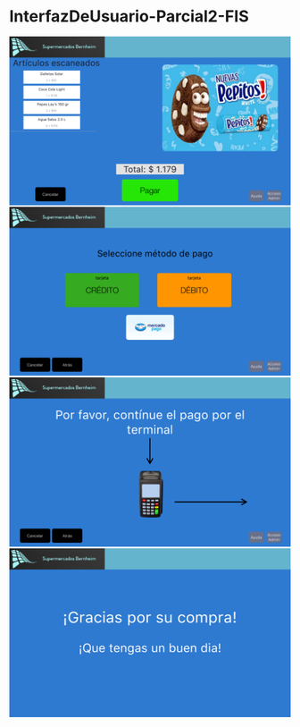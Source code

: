 # InterfazDeUsuario-Parcial2-FIS

  ![Previo a pagar](https://github.com/Link6599/InterfazDeUsuario-Parcial2-FIS/blob/master/1.1-Previo%20a%20pagar.png)
  ![Metodo de pago](https://github.com/Link6599/InterfazDeUsuario-Parcial2-FIS/blob/master/2.1-Metodo%20de%20pago.png)
  ![Previo POS](https://github.com/Link6599/InterfazDeUsuario-Parcial2-FIS/blob/master/3.1-Previo%20POS.png)
  ![Mensaje-gracias por su compra](https://github.com/Link6599/InterfazDeUsuario-Parcial2-FIS/blob/master/4.1-Mensaje-gracias%20por%20su%20compra.png)
